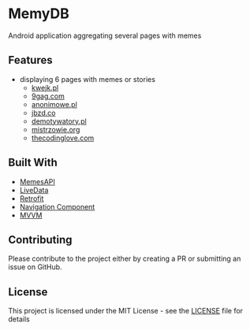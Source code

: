 # MemyDB

Android application aggregating several pages with memes

## Features

* displaying 6 pages with memes or stories
    * [kwejk.pl](https://kwejk.pl/)
    * [9gag.com](https://9gag.com/)
    * [anonimowe.pl](https://anonimowe.pl/)
    * [jbzd.co](https://jbzdy.co/)
    * [demotywatory.pl](https://demotywatory.pl/)
    * [mistrzowie.org](https://mistrzowie.org)
    * [thecodinglove.com](https://thecodinglove.com/)

## Built With

* [MemesAPI](https://github.com/Faierbel/memes-api)
* [LiveData](https://developer.android.com/topic/libraries/architecture/livedata)
* [Retrofit](https://square.github.io/retrofit/)
* [Navigation Component](https://developer.android.com/guide/navigation)
* [MVVM](https://developer.android.com/topic/libraries/architecture/viewmodel)

## Contributing

Please contribute to the project either by creating a PR or submitting an issue on GitHub.

## License

This project is licensed under the MIT License - see the [LICENSE](LICENSE) file for details
